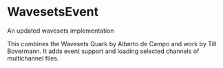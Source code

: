 # WavesetsEvent
An updated wavesets implementation

This combines the Wavesets Quark by Alberto de Campo and work by Till Bovermann.
It adds event support and loading selected channels of multichannel files.
